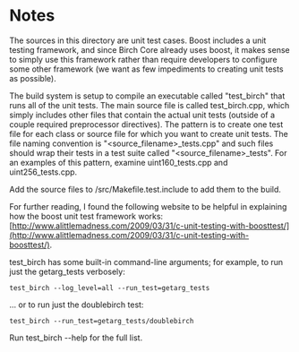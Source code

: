 # Notes
The sources in this directory are unit test cases.  Boost includes a
unit testing framework, and since Birch Core already uses boost, it makes
sense to simply use this framework rather than require developers to
configure some other framework (we want as few impediments to creating
unit tests as possible).

The build system is setup to compile an executable called "test_birch"
that runs all of the unit tests.  The main source file is called
test_birch.cpp, which simply includes other files that contain the
actual unit tests (outside of a couple required preprocessor
directives).  The pattern is to create one test file for each class or
source file for which you want to create unit tests.  The file naming
convention is "<source_filename>_tests.cpp" and such files should wrap
their tests in a test suite called "<source_filename>_tests".  For an
examples of this pattern, examine uint160_tests.cpp and
uint256_tests.cpp.

Add the source files to /src/Makefile.test.include to add them to the build.

For further reading, I found the following website to be helpful in
explaining how the boost unit test framework works:
[http://www.alittlemadness.com/2009/03/31/c-unit-testing-with-boosttest/](http://www.alittlemadness.com/2009/03/31/c-unit-testing-with-boosttest/).

test_birch has some built-in command-line arguments; for
example, to run just the getarg_tests verbosely:

    test_birch --log_level=all --run_test=getarg_tests

... or to run just the doublebirch test:

    test_birch --run_test=getarg_tests/doublebirch

Run  test_birch --help   for the full list.


